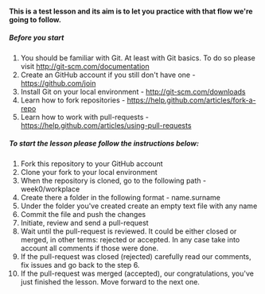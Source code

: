 #### This is a test lesson and its aim is to let you practice with that flow we're going to follow.

##### Before you start

1. You should be familiar with Git. At least with Git basics. To do so please visit http://git-scm.com/documentation
2. Create an GitHub account if you still don't have one - https://github.com/join
3. Install Git on your local environment - http://git-scm.com/downloads
4. Learn how to fork repositories - https://help.github.com/articles/fork-a-repo
5. Learn how to work with pull-requests - https://help.github.com/articles/using-pull-requests

##### To start the lesson please follow the instructions below:

1. Fork this repository to your GitHub account
2. Clone your fork to your local environment
3. When the repository is cloned, go to the following path - week0/workplace
4. Create there a folder in the following format - name.surname
5. Under the folder you've created create an empty text file with any name
6. Commit the file and push the changes
7. Initiate, review and send a pull-request
8. Wait until the pull-request is reviewed. It could be either closed or merged, in other terms: rejected or accepted. In any case take into account all comments if those were done.
9. If the pull-request was closed (rejected) carefully read our comments, fix issues and go back to the step 6.
10. If the pull-request was merged (accepted), our congratulations, you've just finished the lesson. Move forward to the next one.
